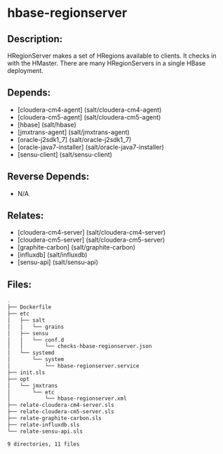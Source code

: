 # hbase-regionserver

## Description:

HRegionServer makes a set of HRegions available to clients. It checks in with
the HMaster. There are many HRegionServers in a single HBase deployment.

## Depends:

  -  [cloudera-cm4-agent] (salt/cloudera-cm4-agent)
  -  [cloudera-cm5-agent] (salt/cloudera-cm5-agent)
  -  [hbase] (salt/hbase)
  -  [jmxtrans-agent] (salt/jmxtrans-agent)
  -  [oracle-j2sdk1\_7] (salt/oracle-j2sdk1_7)
  -  [oracle-java7-installer] (salt/oracle-java7-installer)
  -  [sensu-client] (salt/sensu-client)

## Reverse Depends:

  -  N/A

## Relates:

  -  [cloudera-cm4-server] (salt/cloudera-cm4-server)
  -  [cloudera-cm5-server] (salt/cloudera-cm5-server)
  -  [graphite-carbon] (salt/graphite-carbon)
  -  [influxdb] (salt/influxdb)
  -  [sensu-api] (salt/sensu-api)

## Files:

```bash
.
├── Dockerfile
├── etc
│   ├── salt
│   │   └── grains
│   ├── sensu
│   │   └── conf.d
│   │       └── checks-hbase-regionserver.json
│   └── systemd
│       └── system
│           └── hbase-regionserver.service
├── init.sls
├── opt
│   └── jmxtrans
│       └── etc
│           └── hbase-regionserver.xml
├── relate-cloudera-cm4-server.sls
├── relate-cloudera-cm5-server.sls
├── relate-graphite-carbon.sls
├── relate-influxdb.sls
└── relate-sensu-api.sls

9 directories, 11 files
```
